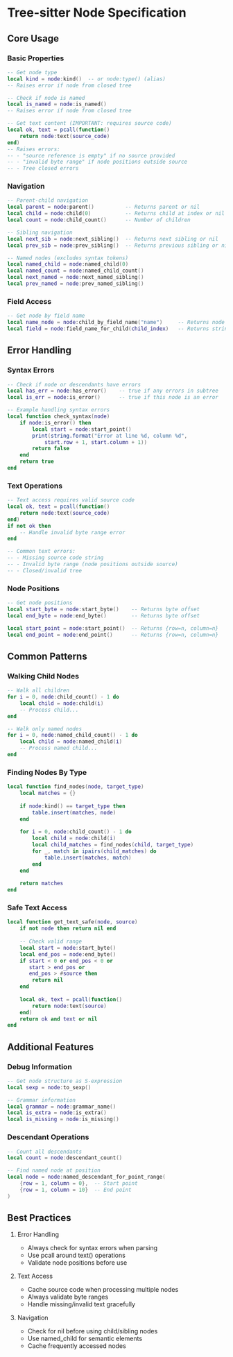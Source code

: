 # Tree-sitter Node Specification

## Core Usage

### Basic Properties

```lua
-- Get node type
local kind = node:kind()  -- or node:type() (alias)
-- Raises error if node from closed tree

-- Check if node is named 
local is_named = node:is_named()
-- Raises error if node from closed tree

-- Get text content (IMPORTANT: requires source code)
local ok, text = pcall(function()
    return node:text(source_code)
end)
-- Raises errors:
-- - "source reference is empty" if no source provided
-- - "invalid byte range" if node positions outside source
-- - Tree closed errors
```

### Navigation

```lua
-- Parent-child navigation
local parent = node:parent()          -- Returns parent or nil
local child = node:child(0)           -- Returns child at index or nil
local count = node:child_count()      -- Number of children

-- Sibling navigation 
local next_sib = node:next_sibling()  -- Returns next sibling or nil
local prev_sib = node:prev_sibling()  -- Returns previous sibling or nil

-- Named nodes (excludes syntax tokens)
local named_child = node:named_child(0)
local named_count = node:named_child_count()
local next_named = node:next_named_sibling()
local prev_named = node:prev_named_sibling()
```

### Field Access

```lua
-- Get node by field name
local name_node = node:child_by_field_name("name")     -- Returns node or nil
local field = node:field_name_for_child(child_index)   -- Returns string or nil
```

## Error Handling

### Syntax Errors

```lua
-- Check if node or descendants have errors
local has_err = node:has_error()    -- true if any errors in subtree
local is_err = node:is_error()      -- true if this node is an error

-- Example handling syntax errors
local function check_syntax(node)
    if node:is_error() then
        local start = node:start_point()
        print(string.format("Error at line %d, column %d", 
            start.row + 1, start.column + 1))
        return false
    end
    return true
end
```

### Text Operations

```lua
-- Text access requires valid source code
local ok, text = pcall(function()
    return node:text(source_code)
end)
if not ok then
    -- Handle invalid byte range error
end

-- Common text errors:
-- - Missing source code string
-- - Invalid byte range (node positions outside source)
-- - Closed/invalid tree
```

### Node Positions

```lua
-- Get node positions
local start_byte = node:start_byte()    -- Returns byte offset
local end_byte = node:end_byte()        -- Returns byte offset

local start_point = node:start_point()  -- Returns {row=n, column=n}
local end_point = node:end_point()      -- Returns {row=n, column=n}
```

## Common Patterns

### Walking Child Nodes

```lua
-- Walk all children
for i = 0, node:child_count() - 1 do
    local child = node:child(i)
    -- Process child...
end

-- Walk only named nodes
for i = 0, node:named_child_count() - 1 do
    local child = node:named_child(i)
    -- Process named child...
end
```

### Finding Nodes By Type

```lua
local function find_nodes(node, target_type)
    local matches = {}
    
    if node:kind() == target_type then
        table.insert(matches, node)
    end
    
    for i = 0, node:child_count() - 1 do
        local child = node:child(i)
        local child_matches = find_nodes(child, target_type)
        for _, match in ipairs(child_matches) do
            table.insert(matches, match)
        end
    end
    
    return matches
end
```

### Safe Text Access

```lua
local function get_text_safe(node, source)
    if not node then return nil end
    
    -- Check valid range
    local start = node:start_byte()
    local end_pos = node:end_byte()
    if start < 0 or end_pos < 0 or
       start > end_pos or 
       end_pos > #source then
        return nil
    end
    
    local ok, text = pcall(function()
        return node:text(source)
    end)
    return ok and text or nil
end
```

## Additional Features

### Debug Information

```lua
-- Get node structure as S-expression 
local sexp = node:to_sexp()

-- Grammar information
local grammar = node:grammar_name()
local is_extra = node:is_extra()
local is_missing = node:is_missing()
```

### Descendant Operations

```lua
-- Count all descendants
local count = node:descendant_count()

-- Find named node at position
local node = node:named_descendant_for_point_range(
    {row = 1, column = 0},  -- Start point
    {row = 1, column = 10}  -- End point
)
```

## Best Practices

1. Error Handling
    - Always check for syntax errors when parsing
    - Use pcall around text() operations
    - Validate node positions before use

2. Text Access
    - Cache source code when processing multiple nodes
    - Always validate byte ranges
    - Handle missing/invalid text gracefully

3. Navigation
    - Check for nil before using child/sibling nodes
    - Use named_child for semantic elements
    - Cache frequently accessed nodes